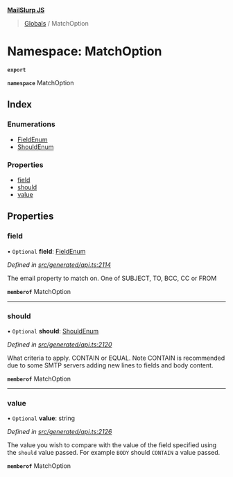 **[MailSlurp JS](../README.md)**

> [Globals](../README.md) / MatchOption

# Namespace: MatchOption

**`export`** 

**`namespace`** MatchOption

## Index

### Enumerations

* [FieldEnum](../enums/matchoption.fieldenum.md)
* [ShouldEnum](../enums/matchoption.shouldenum.md)

### Properties

* [field](matchoption.md#field)
* [should](matchoption.md#should)
* [value](matchoption.md#value)

## Properties

### field

• `Optional` **field**: [FieldEnum](../enums/matchoption.fieldenum.md)

*Defined in [src/generated/api.ts:2114](https://github.com/mailslurp/mailslurp-client/blob/aab6cee/src/generated/api.ts#L2114)*

The email property to match on. One of SUBJECT, TO, BCC, CC or FROM

**`memberof`** MatchOption

___

### should

• `Optional` **should**: [ShouldEnum](../enums/matchoption.shouldenum.md)

*Defined in [src/generated/api.ts:2120](https://github.com/mailslurp/mailslurp-client/blob/aab6cee/src/generated/api.ts#L2120)*

What criteria to apply. CONTAIN or EQUAL. Note CONTAIN is recommended due to some SMTP servers adding new lines to fields and body content.

**`memberof`** MatchOption

___

### value

• `Optional` **value**: string

*Defined in [src/generated/api.ts:2126](https://github.com/mailslurp/mailslurp-client/blob/aab6cee/src/generated/api.ts#L2126)*

The value you wish to compare with the value of the field specified using the `should` value passed. For example `BODY` should `CONTAIN` a value passed.

**`memberof`** MatchOption
